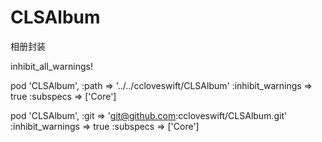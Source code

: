 # CLSAlbum
相册封装

inhibit_all_warnings!

pod 'CLSAlbum', :path => '../../ccloveswift/CLSAlbum' :inhibit_warnings => true :subspecs => ['Core']

pod 'CLSAlbum', :git => 'git@github.com:ccloveswift/CLSAlbum.git' :inhibit_warnings => true :subspecs => ['Core']
